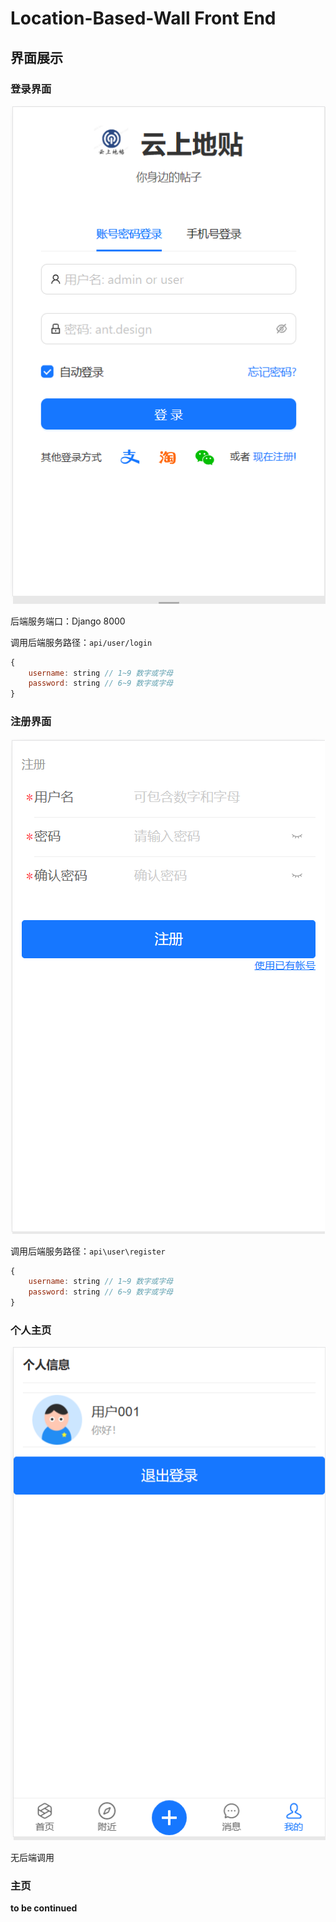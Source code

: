 # Location-Based-Wall Front End

## 界面展示

### 登录界面

![login.png](./UI/login.png)

后端服务端口：Django 8000

调用后端服务路径：`api/user/login`

```javascript
{
	username: string // 1~9 数字或字母
	password: string // 6~9 数字或字母
}
```



### 注册界面

![register.png](./UI/register.png)

调用后端服务路径：`api\user\register`

```javascript
{
	username: string // 1~9 数字或字母
	password: string // 6~9 数字或字母
}
```

### 个人主页

![me.png](./UI/me.png)

无后端调用

### 主页

**to be continued**
